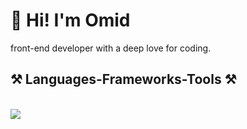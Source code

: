 <h1>👋 Hi! I'm Omid</h1>
front-end developer with a deep love for coding.

<h2 align="left">⚒️ Languages-Frameworks-Tools ⚒️ </h2>
<br/>
<div align="left">
    <img src="https://github.com/user-attachments/assets/14f674a3-4787-44a1-8359-a64df9590e2f" /><br>
</div>
